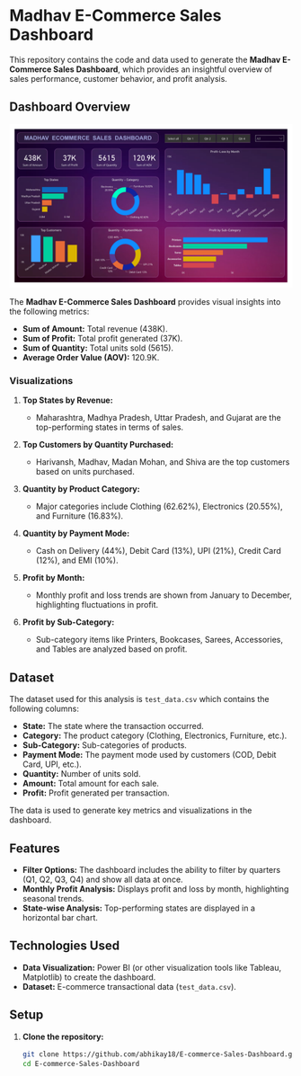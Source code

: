 # Madhav E-Commerce Sales Dashboard

This repository contains the code and data used to generate the **Madhav E-Commerce Sales Dashboard**, which provides an insightful overview of sales performance, customer behavior, and profit analysis.

## Dashboard Overview

![Madhav E-Commerce Sales Dashboard](Madhav_Store_dashboard.jpg)

The **Madhav E-Commerce Sales Dashboard** provides visual insights into the following metrics:

- **Sum of Amount:** Total revenue (438K).
- **Sum of Profit:** Total profit generated (37K).
- **Sum of Quantity:** Total units sold (5615).
- **Average Order Value (AOV):** 120.9K.

### Visualizations

1. **Top States by Revenue:**  
   - Maharashtra, Madhya Pradesh, Uttar Pradesh, and Gujarat are the top-performing states in terms of sales.

2. **Top Customers by Quantity Purchased:**  
   - Harivansh, Madhav, Madan Mohan, and Shiva are the top customers based on units purchased.

3. **Quantity by Product Category:**  
   - Major categories include Clothing (62.62%), Electronics (20.55%), and Furniture (16.83%).

4. **Quantity by Payment Mode:**  
   - Cash on Delivery (44%), Debit Card (13%), UPI (21%), Credit Card (12%), and EMI (10%).

5. **Profit by Month:**  
   - Monthly profit and loss trends are shown from January to December, highlighting fluctuations in profit.

6. **Profit by Sub-Category:**  
   - Sub-category items like Printers, Bookcases, Sarees, Accessories, and Tables are analyzed based on profit.

## Dataset

The dataset used for this analysis is `test_data.csv` which contains the following columns:
- **State:** The state where the transaction occurred.
- **Category:** The product category (Clothing, Electronics, Furniture, etc.).
- **Sub-Category:** Sub-categories of products.
- **Payment Mode:** The payment mode used by customers (COD, Debit Card, UPI, etc.).
- **Quantity:** Number of units sold.
- **Amount:** Total amount for each sale.
- **Profit:** Profit generated per transaction.

The data is used to generate key metrics and visualizations in the dashboard.

## Features

- **Filter Options:** The dashboard includes the ability to filter by quarters (Q1, Q2, Q3, Q4) and show all data at once.
- **Monthly Profit Analysis:** Displays profit and loss by month, highlighting seasonal trends.
- **State-wise Analysis:** Top-performing states are displayed in a horizontal bar chart.

## Technologies Used

- **Data Visualization:** Power BI (or other visualization tools like Tableau, Matplotlib) to create the dashboard.
- **Dataset:** E-commerce transactional data (`test_data.csv`).

## Setup

1. **Clone the repository:**

   ```bash
   git clone https://github.com/abhikay18/E-commerce-Sales-Dashboard.git
   cd E-commerce-Sales-Dashboard

